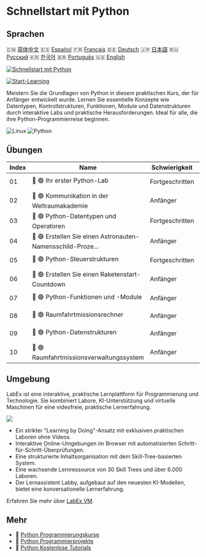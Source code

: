 # Schnellstart mit Python

## Sprachen

🇨🇳 [简体中文](README_zh.md) 🇪🇸 [Español](README_es.md) 🇫🇷 [Français](README_fr.md) 🇩🇪 [Deutsch](README_de.md) 🇯🇵 [日本語](README_ja.md) 🇷🇺 [Русский](README_ru.md) 🇰🇷 [한국어](README_ko.md) 🇧🇷 [Português](README_pt.md) 🇺🇸 [English](README.md) 

[![Schnellstart mit Python](https://cover-creator.labex.io/quick-start-with-python.png?lang=de)](https://labex.io/de/courses/quick-start-with-python)

[![Start-Learning](https://img.shields.io/badge/Start-Learning-whitesmoke?style=for-the-badge)](https://labex.io/de/courses/quick-start-with-python)

Meistern Sie die Grundlagen von Python in diesem praktischen Kurs, der für Anfänger entwickelt wurde. Lernen Sie essentielle Konzepte wie Datentypen, Kontrollstrukturen, Funktionen, Module und Datenstrukturen durch interaktive Labs und praktische Herausforderungen. Ideal für alle, die ihre Python-Programmierreise beginnen.

![Linux](https://img.shields.io/badge/Linux-whitesmoke?style=for-the-badge&logo=linux)
![Python](https://img.shields.io/badge/Python-whitesmoke?style=for-the-badge&logo=python)


## Übungen

|   Index | Name                                                        | Schwierigkeit   | Übung                                                                                                                              |
|---------|-------------------------------------------------------------|-----------------|------------------------------------------------------------------------------------------------------------------------------------|
|      01 | 📖 🟢 Ihr erster Python-Lab                                 | Fortgeschritten | <a target='_blank' href='https://labex.io/de/tutorials/python-your-first-python-lab-270256'>Labor Starten</a>                      |
|      02 | 🎯 🟢 Kommunikation in der Weltraumakademie                 | Anfänger        | <a target='_blank' href='https://labex.io/de/tutorials/python-space-academy-communication-393069'>Challenge Starten</a>            |
|      03 | 📖 🟢 Python-Datentypen und Operatoren                      | Fortgeschritten | <a target='_blank' href='https://labex.io/de/tutorials/python-python-data-types-and-operators-393077'>Labor Starten</a>            |
|      04 | 🎯 🟢 Erstellen Sie einen Astronauten-Namensschild-Proze... | Anfänger        | <a target='_blank' href='https://labex.io/de/tutorials/python-create-an-astronaut-name-tag-processor-393083'>Challenge Starten</a> |
|      05 | 📖 🟢 Python-Steuerstrukturen                               | Fortgeschritten | <a target='_blank' href='https://labex.io/de/tutorials/python-python-control-structures-393123'>Labor Starten</a>                  |
|      06 | 🎯 🟢 Erstellen Sie einen Raketenstart-Countdown            | Anfänger        | <a target='_blank' href='https://labex.io/de/tutorials/python-create-a-rocket-launch-countdown-393128'>Challenge Starten</a>       |
|      07 | 📖 🟢 Python-Funktionen und -Module                         | Anfänger        | <a target='_blank' href='https://labex.io/de/tutorials/python-python-functions-and-modules-393141'>Labor Starten</a>               |
|      08 | 🎯 🟢 Raumfahrtmissionsrechner                              | Anfänger        | <a target='_blank' href='https://labex.io/de/tutorials/python-space-mission-calculator-393156'>Challenge Starten</a>               |
|      09 | 📖 🟢 Python-Datenstrukturen                                | Anfänger        | <a target='_blank' href='https://labex.io/de/tutorials/python-python-data-structures-393168'>Labor Starten</a>                     |
|      10 | 🎯 🟢 Raumfahrtmissionsverwaltungssystem                    | Anfänger        | <a target='_blank' href='https://labex.io/de/tutorials/python-space-mission-management-system-393176'>Challenge Starten</a>        |

## Umgebung

LabEx ist eine interaktive, praktische Lernplattform für Programmierung und Technologie. Sie kombiniert Labore, KI-Unterstützung und virtuelle Maschinen für eine videofreie, praktische Lernerfahrung.

![](https://tutorial-screenshot.getvm.io/images/vm-1725247253.png)

- Ein strikter "Learning by Doing"-Ansatz mit exklusiven praktischen Laboren ohne Videos.
- Interaktive Online-Umgebungen im Browser mit automatisierten Schritt-für-Schritt-Überprüfungen.
- Eine strukturierte Inhaltsorganisation mit dem Skill-Tree-basierten System.
- Eine wachsende Lernressource von 30 Skill Trees und über 6.000 Laboren.
- Der Lernassistent Labby, aufgebaut auf den neuesten KI-Modellen, bietet eine konversationelle Lernerfahrung.

Erfahren Sie mehr über [LabEx VM](https://support.labex.io/using-labex/virtual-machine).

## Mehr

- 🔗 [Python Programmierungskurse](https://github.com/labex-labs/awesome-programming-courses)
- 🔗 [Python Programmierprojekte](https://github.com/labex-labs/awesome-programming-projects)
- 🔗 [Python Kostenlose Tutorials](https://github.com/labex-labs/python-free-tutorials)

